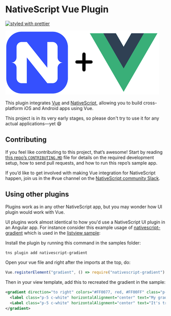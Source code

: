 # NativeScript Vue Plugin

[![styled with prettier](https://img.shields.io/badge/styled_with-prettier-ff69b4.svg)](https://github.com/prettier/prettier)

![](logo.png)

This plugin integrates [Vue](https://vuejs.org/) and [NativeScript](https://www.nativescript.org/), allowing you to build cross-platform iOS and Android apps using Vue.

This project is in its very early stages, so please don't try to use it for any actual applications—yet 😄

## Contributing

 If you feel like contributing to this project, that’s awesome! Start by reading [this repo’s `CONTRIBUTING.MD`](https://github.com/rigor789/nativescript-vue/blob/master/CONTRIBUTING.md) file for details on the required development setup, how to send pull requests, and how to run this repo’s sample app.

If you’d like to get involved with making Vue integration for NativeScript happen, join us in the #vue channel on the [NativeScript community Slack](http://tinyurl.com/nativescriptSlack). 

## Using other plugins
Plugins work as in any other NativeScript app, but you may wonder how UI plugin would work with Vue.

UI plugins work almost identical to how you'd use a NativeScript UI plugin in an Angular app. For instance consider this example usage of [nativescript-gradient](https://github.com/EddyVerbruggen/nativescript-gradient) which is used in the [listview sample](samples/app/app-with-list-view.js):

Install the plugin by running this command in the samples folder:

```sh
tns plugin add nativescript-gradient
```

Open your vue file and right after the imports at the top, do:

```js
Vue.registerElement("gradient", () => require("nativescript-gradient").Gradient);
```

Then in your view template, add this to recreated the gradient in the sample:

```xml
<gradient direction="to right" colors="#FF0077, red, #FF00FF" class="p-15">
  <label class="p-5 c-white" horizontalAlignment="center" text="My gradients are the best." textWrap="true"></label>
  <Label class="p-5 c-white" horizontalAlignment="center" text="It's true." textWrap="true"></Label>
</gradient>
```
